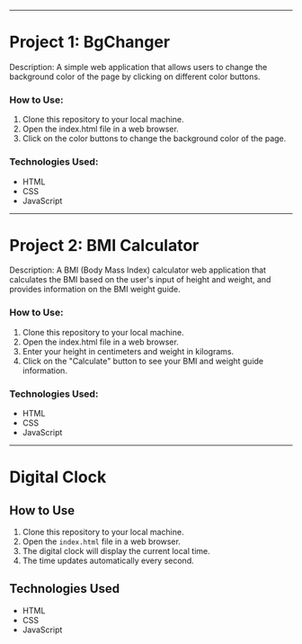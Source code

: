 
---

# Project 1: BgChanger

Description: A simple web application that allows users to change the background color of the page by clicking on different color buttons.

### How to Use:

1. Clone this repository to your local machine.
2. Open the index.html file in a web browser.
3. Click on the color buttons to change the background color of the page.

### Technologies Used:
- HTML
- CSS
- JavaScript

---

# Project 2: BMI Calculator

Description: A BMI (Body Mass Index) calculator web application that calculates the BMI based on the user's input of height and weight, and provides information on the BMI weight guide.

### How to Use:

1. Clone this repository to your local machine.
2. Open the index.html file in a web browser.
3. Enter your height in centimeters and weight in kilograms.
4. Click on the "Calculate" button to see your BMI and weight guide information.

### Technologies Used:
- HTML
- CSS
- JavaScript

---

# Digital Clock

## How to Use

1. Clone this repository to your local machine.
2. Open the `index.html` file in a web browser.
3. The digital clock will display the current local time.
4. The time updates automatically every second.

## Technologies Used

- HTML
- CSS
- JavaScript

